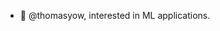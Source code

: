 - 👋 @thomasyow, interested in ML applications.

<!---
thomasyow/thomasyow is a ✨ special ✨ repository because its `README.md` (this file) appears on your GitHub profile.
You can click the Preview link to take a look at your changes.
--->
